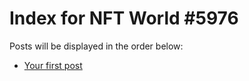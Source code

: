 # Index for NFT World #5976
Posts will be displayed in the order below:

- [Your first post](./001-first.md)

